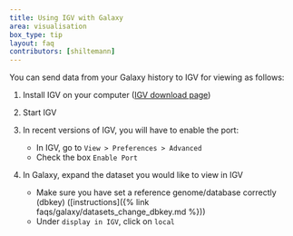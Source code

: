 ```yaml
---
title: Using IGV with Galaxy
area: visualisation
box_type: tip
layout: faq
contributors: [shiltemann]
---
```


You can send data from your Galaxy history to IGV for viewing as follows:

1. Install IGV on your computer ([IGV download page](https://software.broadinstitute.org/software/igv/download))
2. Start IGV
3. In recent versions of IGV, you will have to enable the port:
   - In IGV, go to `View > Preferences > Advanced`
   - Check the box `Enable Port`

4. In Galaxy, expand the dataset you would like to view in IGV
   - Make sure you have set a reference genome/database correctly (dbkey) ([instructions]({% link faqs/galaxy/datasets_change_dbkey.md %}))
   - Under `display in IGV`, click on `local`

